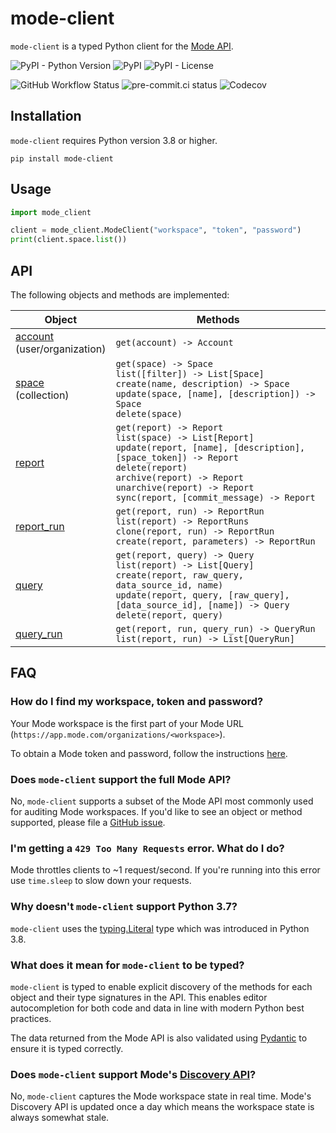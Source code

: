 # mode-client

`mode-client` is a typed Python client for the [Mode API](https://mode.com/developer/api-reference/introduction/).

![PyPI - Python Version](https://img.shields.io/pypi/pyversions/mode-client)
![PyPI](https://img.shields.io/pypi/v/mode-client)
![PyPI - License](https://img.shields.io/pypi/l/mode-client)

![GitHub Workflow Status](https://img.shields.io/github/workflow/status/k-aranke/mode-client/Test)
![pre-commit.ci status](https://results.pre-commit.ci/badge/github/k-aranke/mode-client/main.svg)
![Codecov](https://img.shields.io/codecov/c/github/k-aranke/mode-client)

## Installation

`mode-client` requires Python version 3.8 or higher.

```shell
pip install mode-client
```

## Usage

```python
import mode_client

client = mode_client.ModeClient("workspace", "token", "password")
print(client.space.list())
```

## API

The following objects and methods are implemented:

| Object                                                                                        | Methods                                                                                                                                                                                                                                                             |
|-----------------------------------------------------------------------------------------------|---------------------------------------------------------------------------------------------------------------------------------------------------------------------------------------------------------------------------------------------------------------------|
| [account](https://mode.com/developer/api-reference/management/users/)<br/>(user/organization) | `get(account) -> Account`                                                                                                                                                                                                                                           |
| [space](https://mode.com/developer/api-reference/management/collections/)<br/>(collection)    | `get(space) -> Space`<br/>`list([filter]) -> List[Space]`<br/>`create(name, description) -> Space`<br/>`update(space, [name], [description]) -> Space`<br/>`delete(space)`                                                                                          |
| [report](https://mode.com/developer/api-reference/analytics/reports/)                         | `get(report) -> Report`<br/>`list(space) -> List[Report]`<br/>`update(report, [name], [description], [space_token]) -> Report`<br/>`delete(report)`<br/>`archive(report) -> Report`<br/>`unarchive(report) -> Report`<br/>`sync(report, [commit_message) -> Report` |
| [report_run](https://mode.com/developer/api-reference/analytics/report-runs/)                 | `get(report, run) -> ReportRun`<br/>`list(report) -> ReportRuns`<br/>`clone(report, run) -> ReportRun`<br/>`create(report, parameters) -> ReportRun`                                                                                                                |
| [query](https://mode.com/developer/api-reference/analytics/queries/)                          | `get(report, query) -> Query`<br/>`list(report) -> List[Query]`<br/>`create(report, raw_query, data_source_id, name)`<br/>`update(report, query, [raw_query], [data_source_id], [name]) -> Query`<br/>`delete(report, query)`                                       |
| [query_run](https://mode.com/developer/api-reference/analytics/query-runs/)                   | `get(report, run, query_run) -> QueryRun`<br/>`list(report, run) -> List[QueryRun]`                                                                                                                                                                                 |

## FAQ

### How do I find my workspace, token and password?

Your Mode workspace is the first part of your Mode URL (`https://app.mode.com/organizations/<workspace>`).

To obtain a Mode token and password, follow the instructions [here](https://mode.com/developer/api-reference/authentication/).

### Does `mode-client` support the full Mode API?

No, `mode-client` supports a subset of the Mode API most commonly used for auditing Mode workspaces.
If you'd like to see an object or method supported, please file a [GitHub issue](https://github.com/k-aranke/mode-client/issues/new).

### I'm getting a `429 Too Many Requests` error. What do I do?

Mode throttles clients to ~1 request/second. 
If you're running into this error use `time.sleep` to slow down your requests.

### Why doesn't `mode-client` support Python 3.7?

`mode-client` uses the [typing.Literal](https://docs.python.org/3/library/typing.html#typing.Literal) type which was introduced in Python 3.8.

### What does it mean for `mode-client` to be typed?

`mode-client` is typed to enable explicit discovery of the methods for each object and their type signatures in the API.
This enables editor autocompletion for both code and data in line with modern Python best practices.

The data returned from the Mode API is also validated using [Pydantic](https://pydantic-docs.helpmanual.io) to ensure it is typed correctly.

### Does `mode-client` support Mode's [Discovery API](https://mode.com/developer/discovery-api/introduction/)?

No, `mode-client` captures the Mode workspace state in real time.
Mode's Discovery API is updated once a day which means the workspace state is always somewhat stale.
